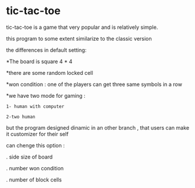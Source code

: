  #                                                                        tic-tac-toe
                                                                        

 tic-tac-toe is a game that very popular and is relatively simple.
 
 this program  to some extent similarize to the classic version



the differences in default setting:

   *The board is square 4 * 4

   *there are some random locked cell

   *won condition : one of the players can  get three same symbols in a row 

   *we have two mode for gaming : 

    1- human with computer
    
    2-two human




but the program designed  dinamic in an other branch , that users can make it customizer for their self


can chenge this option :

  . side size of board
  
  . number won condition 
  
  . number of block cells
